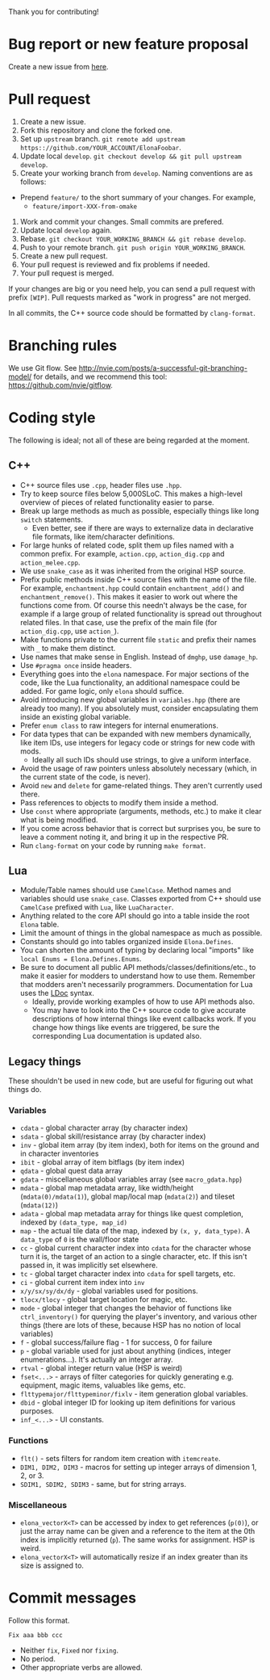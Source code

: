 Thank you for contributing!


# Bug report or new feature proposal

Create a new issue from [here](https://github.com/ElonaFoobar/ElonaFoobar/issues/new).



# Pull request

1. Create a new issue.
1. Fork this repository and clone the forked one.
1. Set up `upstream` branch. `git remote add upstream https:://github.com/YOUR_ACCOUNT/ElonaFoobar`.
1. Update local `develop`. `git checkout develop && git pull upstream develop`.
1. Create your working branch from `develop`. Naming conventions are as follows:
  * Prepend `feature/` to the short summary of your changes. For example,
    - `feature/import-XXX-from-omake`
1. Work and commit your changes. Small commits are prefered.
1. Update local `develop` again.
1. Rebase. `git checkout YOUR_WORKING_BRANCH && git rebase develop`.
1. Push to your remote branch. `git push origin YOUR_WORKING_BRANCH`.
1. Create a new pull request.
1. Your pull request is reviewed and fix problems if needed.
1. Your pull request is merged.


If your changes are big or you need help, you can send a pull request with prefix `[WIP]`. Pull requests marked as "work in progress" are not merged.

In all commits, the C++ source code should be formatted by `clang-format`.



# Branching rules

We use Git flow. See http://nvie.com/posts/a-successful-git-branching-model/ for details, and we recommend this tool: https://github.com/nvie/gitflow.


# Coding style
The following is ideal; not all of these are being regarded at the moment.

## C++

- C++ source files use `.cpp`, header files use `.hpp`.
- Try to keep source files below 5,000SLoC. This makes a high-level overview of pieces of related functionality easier to parse.
- Break up large methods as much as possible, especially things like long `switch` statements.
  + Even better, see if there are ways to externalize data in declarative file formats, like item/character definitions.
- For large hunks of related code, split them up files named with a common prefix. For example, `action.cpp`, `action_dig.cpp` and `action_melee.cpp`.
- We use `snake_case` as it was inherited from the original HSP source.
- Prefix public methods inside C++ source files with the name of the file. For example, `enchantment.hpp` could contain `enchantment_add()` and `enchantment_remove()`. This makes it easier to work out where the functions come from. Of course this needn't always be the case, for example if a large group of related functionality is spread out throughout related files. In that case, use the prefix of the main file (for `action_dig.cpp`, use `action_`).
- Make functions private to the current file `static` and prefix their names with `_` to make them distinct.
- Use names that make sense in English. Instead of `dmghp`, use `damage_hp`.
- Use `#pragma once` inside headers.
- Everything goes into the `elona` namespace. For major sections of the code, like the Lua functionality, an additional namespace could be added. For game logic, only `elona` should suffice.
- Avoid introducing new global variables in `variables.hpp` (there are already too many). If you absolutely must, consider encapsulating them inside an existing global variable.
- Prefer `enum class` to raw integers for internal enumerations.
- For data types that can be expanded with new members dynamically, like item IDs, use integers for legacy code or strings for new code with mods.
  + Ideally all such IDs should use strings, to give a uniform interface.
- Avoid the usage of raw pointers unless absolutely necessary (which, in the current state of the code, is never).
- Avoid `new` and `delete` for game-related things. They aren't currently used there.
- Pass references to objects to modify them inside a method.
- Use `const` where appropriate (arguments, methods, etc.) to make it clear what is being modified.
- If you come across behavior that is correct but surprises you, be sure to leave a comment noting it, and bring it up in the respective PR.
- Run `clang-format` on your code by running `make format`.

## Lua
- Module/Table names should use `CamelCase`. Method names and variables should use `snake_case`. Classes exported from C++ should use `CamelCase` prefixed with `Lua`, like `LuaCharacter`.
- Anything related to the core API should go into a table inside the root `Elona` table.
- Limit the amount of things in the global namespace as much as possible.
- Constants should go into tables organized inside `Elona.Defines`.
- You can shorten the amount of typing by declaring local "imports" like `local Enums = Elona.Defines.Enums`.
- Be sure to document all public API methods/classes/definitions/etc., to make it easier for modders to understand how to use them. Remember that modders aren't necessarily programmers. Documentation for Lua uses the [LDoc](https://stevedonovan.github.io/ldoc/manual/doc.md.html) syntax.
  + Ideally, provide working examples of how to use API methods also.
  + You may have to look into the C++ source code to give accurate descriptions of how internal things like event callbacks work. If you change how things like events are triggered, be sure the corresponding Lua documentation is updated also.

## Legacy things
These shouldn't be used in new code, but are useful for figuring out what things do.

### Variables
- `cdata` - global character array (by character index)
- `sdata` - global skill/resistance array (by character index)
- `inv` - global item array (by item index), both for items on the ground and in character inventories
- `ibit` - global array of item bitflags (by item index)
- `qdata` - global quest data array
- `gdata` - miscellaneous global variables array (see `macro_gdata.hpp`)
- `mdata` - global map metadata array, like width/height (`mdata(0)/mdata(1)`), global map/local map (`mdata(2)`) and tileset (`mdata(12)`)
- `adata` - global map metadata array for things like quest completion, indexed by `(data_type, map_id)`
- `map` - the actual tile data of the map, indexed by `(x, y, data_type)`. A `data_type` of `0` is the wall/floor state
- `cc` - global current character index into `cdata` for the character whose turn it is, the target of an action to a single character, etc. If this isn't passed in, it was implicitly set elsewhere.
- `tc` - global target character index into `cdata` for spell targets, etc.
- `ci` - global current item index into `inv`
- `x/y/sx/sy/dx/dy` - global variables used for positions.
- `tlocx/tlocy` - global target location for magic, etc.
- `mode` - global integer that changes the behavior of functions like `ctrl_inventory()` for querying the player's inventory, and various other things (there are lots of these, because HSP has no notion of local variables)
- `f` - global success/failure flag - 1 for success, 0 for failure
- `p` - global variable used for just about anything (indices, integer enumerations...). It's actually an integer array.
- `rtval` - global integer return value (HSP is weird)
- `fset<...>` - arrays of filter categories for quickly generating e.g. equipment, magic items, valuables like gems, etc.
- `flttypemajor/flttypeminor/fixlv` - item generation global variables.
- `dbid` - global integer ID for looking up item definitions for various purposes.
- `inf_<...>` - UI constants.

### Functions
- `flt()` - sets filters for random item creation with `itemcreate`.
- `DIM1, DIM2, DIM3` - macros for setting up integer arrays of dimension 1, 2, or 3.
- `SDIM1, SDIM2, SDIM3` - same, but for string arrays.

### Miscellaneous
- `elona_vectorX<T>` can be accessed by index to get references (`p(0)`), or just the array name can be given and a reference to the item at the 0th index is implicitly returned (`p`). The same works for assignment. HSP is weird.
- `elona_vectorX<T>` will automatically resize if an index greater than its size is assigned to.

# Commit messages

Follow this format.

```
Fix aaa bbb ccc
```

* Neither `fix`, `Fixed` nor `fixing`.
* No period.
* Other appropriate verbs are allowed.
